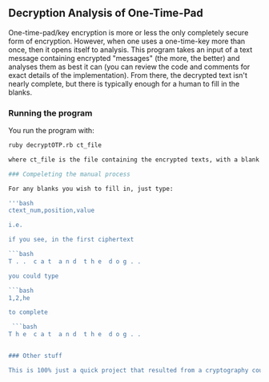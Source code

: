## Decryption Analysis of One-Time-Pad

One-time-pad/key encryption is more or less the only completely secure form of encryption.  However, when one uses a one-time-key more than once, then it opens itself to analysis.  This program takes an input of a text message containing encrypted "messages" (the more, the better) and analyses them as best it can (you can review the code and comments for exact details of the implementation).  From there, the decrypted text isn't nearly complete, but there is typically enough for a human to fill in the blanks.

### Running the program

You run the program with:

```bash
ruby decryptOTP.rb ct_file

where ct_file is the file containing the encrypted texts, with a blank line separating each

### Compeleting the manual process

For any blanks you wish to fill in, just type:

'''bash
ctext_num,position,value

i.e.

if you see, in the first ciphertext

```bash
T . .  c a t  a n d  t h e  d o g . .

you could type

```bash
1,2,he

to complete

 ```bash
T h e  c a t  a n d  t h e  d o g . .


### Other stuff

This is 100% just a quick project that resulted from a cryptography course, and I added some extensions to make the process as automatic as I could, so....no complaints bitte.
